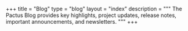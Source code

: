 +++
title = "Blog"
type = "blog"
layout = "index"
description = """
The Pactus Blog provides key highlights, project updates, release notes, important announcements, and newsletters.
"""
+++
